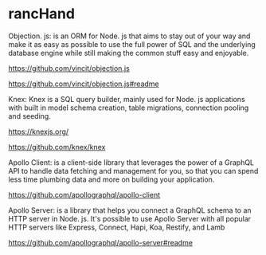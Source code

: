 # rancHand

Objection. js:
 is an ORM for Node. js that aims to stay out of your way and make it as easy as possible to use the full power of SQL and the underlying database engine while still making the common stuff easy and enjoyable.

https://github.com/vincit/objection.js

https://github.com/vincit/objection.js#readme




Knex:
 Knex is a SQL query builder, mainly used for Node. js applications with built in model schema creation, table migrations, connection pooling and seeding.

https://knexjs.org/

https://github.com/knex/knex






Apollo Client:
 is a client-side library that leverages the power of a GraphQL API to handle data fetching and management for you, so that you can spend less time plumbing data and more on building your application.

https://github.com/apollographql/apollo-client




Apollo Server: 
 is a library that helps you connect a GraphQL schema to an HTTP server in Node. js. It's possible to use Apollo Server with all popular HTTP servers like Express, Connect, Hapi, Koa, Restify, and Lamb
 
https://github.com/apollographql/apollo-server#readme
